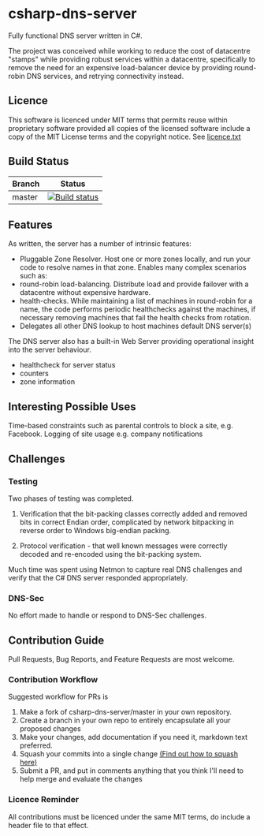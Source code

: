 # csharp-dns-server

Fully functional DNS server written in C#.

The project was conceived while working to reduce the cost of datacentre "stamps" while providing robust services within a datacentre, specifically to remove the need for an expensive load-balancer device by providing round-robin DNS services, and retrying connectivity instead.

## Licence
This software is licenced under MIT terms that permits reuse within proprietary software provided all copies of the licensed software include a copy of the MIT License terms and the copyright notice.  See [licence.txt](./licence.txt)

## Build Status

| Branch | Status |
|--------|--------|
| master | [![Build status](https://ci.appveyor.com/api/projects/status/goayaopiib8tbyfv/branch/master?svg=true)](https://ci.appveyor.com/project/stephbu/csharp-dns-server/branch/master) |

## Features

As written, the server has a number of intrinsic features:

 - Pluggable Zone Resolver.  Host one or more zones locally, and run your code to resolve names in that zone.  Enables many complex scenarios such as:
 - round-robin load-balancing.  Distribute load and provide failover with a datacentre without expensive hardware.
 - health-checks.  While maintaining a list of machines in round-robin for a name, the code performs periodic healthchecks against the machines, if necessary removing machines that fail the health checks from rotation.
 - Delegates all other DNS lookup to host machines default DNS server(s)

The DNS server also has a built-in Web Server providing operational insight into the server behaviour.
- healthcheck for server status
- counters
- zone information

## Interesting Possible Uses
Time-based constraints such as parental controls to block a site, e.g. Facebook.
Logging of site usage e.g. company notifications

## Challenges

### Testing

Two phases of testing was completed.

1) Verification that the bit-packing classes correctly added and removed bits in correct Endian order, complicated by network bitpacking in reverse order to Windows big-endian packing.

2) Protocol verification - that well known messages were correctly decoded and re-encoded using the bit-packing system.

Much time was spent using Netmon to capture real DNS challenges and verify that the C# DNS server responded appropriately.

### DNS-Sec
No effort made to handle or respond to DNS-Sec challenges.

## Contribution Guide
Pull Requests, Bug Reports, and Feature Requests are most welcome.  

### Contribution Workflow
Suggested workflow for PRs is

1. Make a fork of csharp-dns-server/master in your own repository.
2. Create a branch in your own repo to entirely encapsulate all your proposed changes
3. Make your changes, add documentation if you need it, markdown text preferred.
4. Squash your commits into a single change [(Find out how to squash here)](http://stackoverflow.com/questions/616556/how-do-you-squash-commits-into-one-patch-with-git-format-patch)
5. Submit a PR, and put in comments anything that you think I'll need to help merge and evaluate the changes

### Licence Reminder
All contributions must be licenced under the same MIT terms, do include a header file to that effect.


